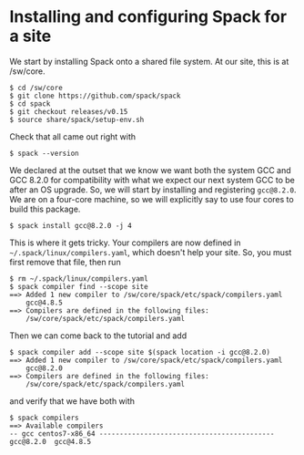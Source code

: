 # Installing and configuring Spack for a site

We start by installing Spack onto a shared file system.  At our site, this
is at /sw/core.  

```
$ cd /sw/core
$ git clone https://github.com/spack/spack
$ cd spack
$ git checkout releases/v0.15
$ source share/spack/setup-env.sh
```

Check that all came out right with

```
$ spack --version
```

We declared at the outset that we know we want both the system GCC and GCC
8.2.0 for compatibility with what we expect our next system GCC to be after
an OS upgrade.  So, we will start by installing and registering `gcc@8.2.0`.
We are on a four-core machine, so we will explicitly say to use four cores
to build this package.

```
$ spack install gcc@8.2.0 -j 4
```

This is where it gets tricky.  Your compilers are now defined in
`~/.spack/linux/compilers.yaml`, which doesn't help your site.  So, you 
must first remove that file, then run

```
$ rm ~/.spack/linux/compilers.yaml
$ spack compiler find --scope site
==> Added 1 new compiler to /sw/core/spack/etc/spack/compilers.yaml
    gcc@4.8.5
==> Compilers are defined in the following files:
    /sw/core/spack/etc/spack/compilers.yaml
```

Then we can come back to the tutorial and add 

```
$ spack compiler add --scope site $(spack location -i gcc@8.2.0)
==> Added 1 new compiler to /sw/core/spack/etc/spack/compilers.yaml
    gcc@8.2.0
==> Compilers are defined in the following files:
    /sw/core/spack/etc/spack/compilers.yaml
```
and verify that we have both with

```
$ spack compilers
==> Available compilers
-- gcc centos7-x86_64 -------------------------------------------
gcc@8.2.0  gcc@4.8.5

```


